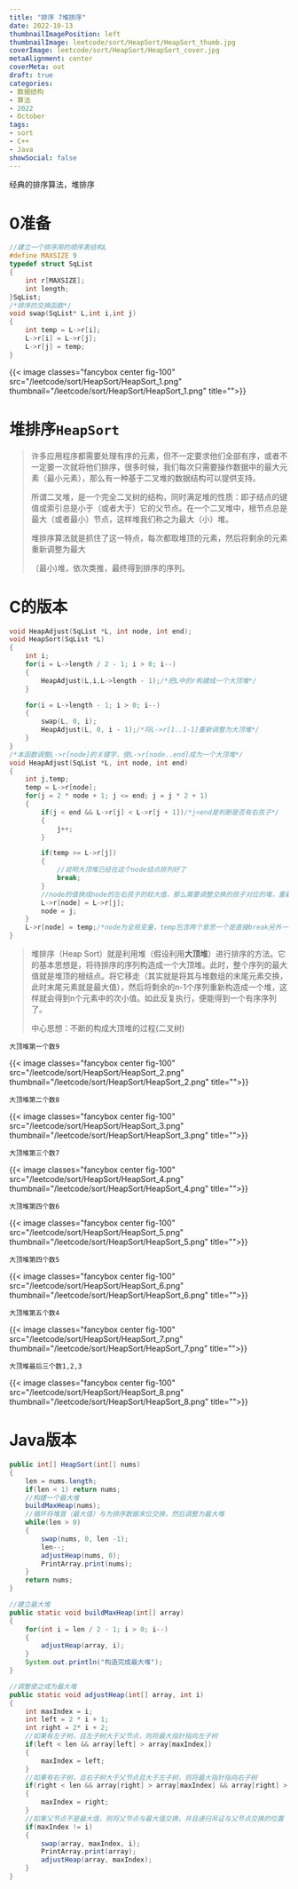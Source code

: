 ```yaml
---
title: "排序 7堆排序"
date: 2022-10-13
thumbnailImagePosition: left
thumbnailImage: leetcode/sort/HeapSort/HeapSort_thumb.jpg
coverImage: leetcode/sort/HeapSort/HeapSort_cover.jpg
metaAlignment: center
coverMeta: out
draft: true
categories:
- 数据结构
- 算法
- 2022
- October
tags:
- sort
- C++
- Java
showSocial: false
---
```


经典的排序算法，堆排序

<!--more-->
# 0准备

```c
//建立一个排序用的顺序表结构L
#define MAXSIZE 9
typedef struct SqList
{
    int r[MAXSIZE];
    int length;
}SqList;
/*排序的交换函数*/
void swap(SqList* L,int i,int j)
{
    int temp = L->r[i];
    L->r[i] = L->r[j];
    L->r[j] = temp;
}
```

{{< image classes="fancybox center fig-100" src="/leetcode/sort/HeapSort/HeapSort_1.png" thumbnail="/leetcode/sort/HeapSort/HeapSort_1.png" title="">}}

# 堆排序`HeapSort`

> 许多应用程序都需要处理有序的元素，但不一定要求他们全部有序，或者不一定要一次就将他们排序，很多时候，我们每次只需要操作数据中的最大元素（最小元素），那么有一种基于二叉堆的数据结构可以提供支持。
>
> 所谓二叉堆，是一个完全二叉树的结构，同时满足堆的性质：即子结点的键值或索引总是小于（或者大于）它的父节点。在一个二叉堆中，根节点总是最大（或者最小）节点，这样堆我们称之为最大（小）堆。
>
> 堆排序算法就是抓住了这一特点，每次都取堆顶的元素，然后将剩余的元素重新调整为最大
>
> 〔最小)堆，依次类推，最终得到排序的序列。



# C的版本

```c++
void HeapAdjust(SqList *L, int node, int end);
void HeapSort(SqList *L)
{
    int i;
    for(i = L->length / 2 - 1; i > 0; i--)
    {
        HeapAdjust(L,i,L->length - 1);/*把L中的r构建成一个大顶堆*/
    }

    for(i = L->length - 1; i > 0; i--)
    {
        swap(L, 0, i);
        HeapAdjust(L, 0, i - 1);/*将L->r[1..1-1]重新调整为大顶堆*/
    }
}
/*本函数调整L->r[node]的关键字，使L->r[node..end]成为一个大顶堆*/
void HeapAdjust(SqList *L, int node, int end)
{
    int j,temp;
    temp = L->r[node];
    for(j = 2 * node + 1; j <= end; j = j * 2 + 1)
    {
        if(j < end && L->r[j] < L->r[j + 1])/*j<end是判断是否有右孩子*/
        {
            j++;
        }

        if(temp >= L->r[j])
        {
            //说明大顶堆已经在这个node结点排列好了
            break;
        }
        //node的值换成node的左右孩子的较大值，那么需要调整交换的孩子对应的堆，重新生成大顶堆
        L->r[node] = L->r[j];
        node = j;
    }
    L->r[node] = temp;/*node为全局变量，temp包含两个意思一个是直接break另外一个是L->r[j]*/
}
```

> 堆排序（Heap Sort）就是利用堆（假设利用**大顶堆**）进行排序的方法。它的基本思想是，将待排序的序列构造成一个大顶堆。此时，整个序列的最大值就是堆顶的根结点。将它移走（其实就是将其与堆数组的末尾元素交换，此时末尾元素就是最大值），然后将剩余的n-1个序列重新构造成一个堆，这样就会得到n个元素中的次小值。如此反复执行，便能得到一个有序序列了。
>
> 中心思想：不断的构成大顶堆的过程(二叉树)

`大顶堆第一个数9`

{{< image classes="fancybox center fig-100" src="/leetcode/sort/HeapSort/HeapSort_2.png" thumbnail="/leetcode/sort/HeapSort/HeapSort_2.png" title="">}}



`大顶堆第二个数8`

{{< image classes="fancybox center fig-100" src="/leetcode/sort/HeapSort/HeapSort_3.png" thumbnail="/leetcode/sort/HeapSort/HeapSort_3.png" title="">}}

`大顶堆第三个数7`

{{< image classes="fancybox center fig-100" src="/leetcode/sort/HeapSort/HeapSort_4.png" thumbnail="/leetcode/sort/HeapSort/HeapSort_4.png" title="">}}

`大顶堆第四个数6`

{{< image classes="fancybox center fig-100" src="/leetcode/sort/HeapSort/HeapSort_5.png" thumbnail="/leetcode/sort/HeapSort/HeapSort_5.png" title="">}}

`大顶堆第四个数5`

{{< image classes="fancybox center fig-100" src="/leetcode/sort/HeapSort/HeapSort_6.png" thumbnail="/leetcode/sort/HeapSort/HeapSort_6.png" title="">}}

`大顶堆第五个数4`

{{< image classes="fancybox center fig-100" src="/leetcode/sort/HeapSort/HeapSort_7.png" thumbnail="/leetcode/sort/HeapSort/HeapSort_7.png" title="">}}

`大顶堆最后三个数1,2,3`

{{< image classes="fancybox center fig-100" src="/leetcode/sort/HeapSort/HeapSort_8.png" thumbnail="/leetcode/sort/HeapSort/HeapSort_8.png" title="">}}

# Java版本

```java
public int[] HeapSort(int[] nums)
{
    len = nums.length;
    if(len < 1) return nums;
    //构建一个最大堆
    buildMaxHeap(nums);
    //循环将堆首（最大值）与为排序数据末位交换，然后调整为最大堆
    while(len > 0)
    {
        swap(nums, 0, len -1);
        len--;
        adjustHeap(nums, 0);
        PrintArray.print(nums);
    }
    return nums;
}

//建立最大堆
public static void buildMaxHeap(int[] array)
{
    for(int i = len / 2 - 1; i > 0; i--)
    {
        adjustHeap(array, i);
    }
    System.out.println("构造完成最大堆");
}

//调整使之成为最大堆
public static void adjustHeap(int[] array, int i)
{
    int maxIndex = i;
    int left = 2 * i + 1;
    int right = 2* i + 2;
    //如果有左子树，且左子树大于父节点，则将最大指针指向左子树
    if(left < len && array[left] > array[maxIndex])
    {
        maxIndex = left;
    }
    //如果有右子树，且右子树大于父节点且大于左子树，则将最大指针指向右子树
    if(right < len && array[right] > array[maxIndex] && array[right] > array[left])
    {
        maxIndex = right;
    }
    //如果父节点不是最大值，则将父节点与最大值交换，并且递归吊证与父节点交换的位置
    if(maxIndex != i)
    {
        swap(array, maxIndex, i);
        PrintArray.print(array);
        adjustHeap(array, maxIndex);
    }
}
```

